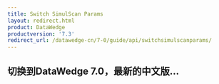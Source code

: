 ```yaml
---
title: Switch SimulScan Params
layout: redirect.html
product: DataWedge
productversion: '7.3'
redirect_url: /datawedge-cn/7-0/guide/api/switchsimulscanparams/
---
```


## 切换到DataWedge 7.0，最新的中文版...



